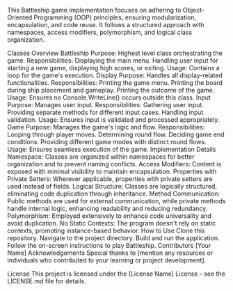 This Battleship game implementation focuses on adhering to Object-Oriented Programming (OOP) principles, ensuring modularization, encapsulation, and code reuse. It follows a structured approach with namespaces, access modifiers, polymorphism, and logical class organization.

Classes Overview
Battleship
Purpose: Highest level class orchestrating the game.
Responsibilities:
Displaying the main menu.
Handling user input for starting a new game, displaying high scores, or exiting.
Usage:
Contains a loop for the game's execution.
Display
Purpose: Handles all display-related functionalities.
Responsibilities:
Printing the game menu.
Printing the board during ship placement and gameplay.
Printing the outcome of the game.
Usage:
Ensures no Console.WriteLine() occurs outside this class.
Input
Purpose: Manages user input.
Responsibilities:
Gathering user input.
Providing separate methods for different input cases.
Handling input validation.
Usage:
Ensures input is validated and processed appropriately.
Game
Purpose: Manages the game's logic and flow.
Responsibilities:
Looping through player moves.
Determining round flow.
Deciding game end conditions.
Providing different game modes with distinct round flows.
Usage:
Ensures seamless execution of the game.
Implementation Details
Namespace: Classes are organized within namespaces for better organization and to prevent naming conflicts.
Access Modifiers: Content is exposed with minimal visibility to maintain encapsulation.
Properties with Private Setters: Wherever applicable, properties with private setters are used instead of fields.
Logical Structure: Classes are logically structured, eliminating code duplication through inheritance.
Method Communication: Public methods are used for external communication, while private methods handle internal logic, enhancing readability and reducing redundancy.
Polymorphism: Employed extensively to enhance code universality and avoid duplication.
No Static Contexts: The program doesn't rely on static contexts, promoting instance-based behavior.
How to Use
Clone this repository.
Navigate to the project directory.
Build and run the application.
Follow the on-screen instructions to play Battleship.
Contributors
[Your Name]
Acknowledgements
Special thanks to [mention any resources or individuals who contributed to your learning or project development].

License
This project is licensed under the [License Name] License - see the LICENSE.md file for details.
